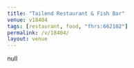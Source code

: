 ```yaml
---
title: "Tailend Restaurant & Fish Bar"
venue: v18404
tags: [restaurant, food, "fhrs:662102"]
permalink: /v/18404/
layout: venue
---
```

null
